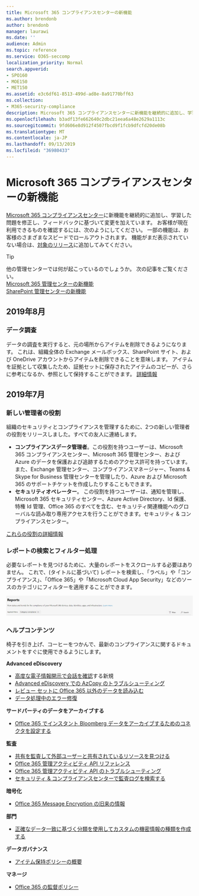 ```yaml
---
title: Microsoft 365 コンプライアンスセンターの新機能
ms.author: brendonb
author: brendonb
manager: laurawi
ms.date: ''
audience: Admin
ms.topic: reference
ms.service: O365-seccomp
localization_priority: Normal
search.appverid:
- SPO160
- MOE150
- MET150
ms.assetid: e3c6df61-8513-499d-ad8e-8a91770bff63
ms.collection:
- M365-security-compliance
description: Microsoft 365 コンプライアンスセンターに新機能を継続的に追加し、学習した問題を修正し、フィードバックに基づいて変更を加えています。 今月の内容を確認してください。
ms.openlocfilehash: b3adf13fe662640c2dbc21eea6a48e2629a1113c
ms.sourcegitcommit: 9fd606e8d912f4507fbcd9f1fcb9dfcfd20de08b
ms.translationtype: MT
ms.contentlocale: ja-JP
ms.lasthandoff: 09/13/2019
ms.locfileid: "36980433"
---
```

# <a name="whats-new-in-the-microsoft-365-compliance-center"></a>Microsoft 365 コンプライアンスセンターの新機能

[Microsoft 365 コンプライアンスセンター](microsoft-365-compliance-center.md)に新機能を継続的に追加し、学習した問題を修正し、フィードバックに基づいて変更を加えています。 お客様が現在利用できるものを確認するには、次のようにしてください。 一部の機能は、お客様のさまざまなスピードでロールアウトされます。 機能がまだ表示されていない場合は、[対象のリリース](https://docs.microsoft.com/office365/admin/manage/release-options-in-office-365)に追加してみてください。

> [!TIP]
> 他の管理センターでは何が起こっているのでしょうか。 次の記事をご覧ください。<br>[Microsoft 365 管理センターの新機能](https://docs.microsoft.com/office365/admin/whats-new-in-preview?view=o365-worldwide)<br>[SharePoint 管理センターの新機能](https://docs.microsoft.com/sharepoint/what-s-new-in-admin-center)

## <a name="august-2019"></a>2019年8月

### <a name="data-investigations"></a>データ調査

データの調査を実行すると、元の場所からアイテムを削除できるようになります。 これは、組織全体の Exchange メールボックス、SharePoint サイト、および OneDrive アカウントからアイテムを削除できることを意味します。 アイテムを証拠として収集したため、証拠セットに保存されたアイテムのコピーが、さらに参考になるか、参照として保持することができます。 [詳細情報](datainvestigations/delete-items-from-original-locations.md)

## <a name="july-2019"></a>2019年7月

### <a name="new-admin-roles"></a>新しい管理者の役割

組織のセキュリティとコンプライアンスを管理するために、2つの新しい管理者の役割をリリースしました。すべての友人に連絡します。

- **コンプライアンスデータ管理者**。この役割を持つユーザーは、Microsoft 365 コンプライアンスセンター、Microsoft 365 管理センター、および Azure のデータを保護および追跡するためのアクセス許可を持っています。 また、Exchange 管理センター、コンプライアンスマネージャー、Teams & Skype for Business 管理センターを管理したり、Azure および Microsoft 365 のサポートチケットを作成したりすることもできます。
- **セキュリティオペレーター**。 この役割を持つユーザーは、通知を管理し、Microsoft 365 セキュリティセンター、Azure Active Directory、Id 保護、特権 Id 管理、Office 365 のすべてを含む、セキュリティ関連機能へのグローバルな読み取り専用アクセスを行うことができます。セキュリティ & コンプライアンスセンター。

[これらの役割の詳細情報](https://docs.microsoft.com/office365/securitycompliance/permissions-microsoft-365-compliance-security)

### <a name="search-and-filtering-for-reports"></a>レポートの検索とフィルター処理

必要なレポートを見つけるために、大量のレポートをスクロールする必要はありません。 これで、(タイトルに基づいて) レポートを検索し、「ラベル」や「コンプライアンス」、「Office 365」や「Microsoft Cloud App Security」などのソースのカテゴリにフィルターを適用することができます。

![適用されたフィルターを使用したレポートの検索とフィルターのボタンの画面キャプチャ](media/mcc_report_filtering.png)

### <a name="help-content"></a>ヘルプコンテンツ

椅子を引き上げ、コーヒーをつかんで、最新のコンプライアンスに関するドキュメントをすぐに使用できるようにします。

**Advanced eDiscovery**
- [高度な電子情報開示で会話を確認](compliance20/conversation-review-sets.md)する新規
- [Advanced eDiscovery での AzCopy のトラブルシューティング](compliance20/troubleshooting-azcopy.md)
- [レビュー セットに Office 365 以外のデータを読み込む](compliance20/load-non-office365-data.md)
- [データ処理中のエラー修復](compliance20/error-remediation.md)

**サードパーティのデータをアーカイブする**
- [Office 365 でインスタント Bloomberg データをアーカイブするためのコネクタを設定する](archive-instant-bloomberg-data.md)

**監査**
- [共有を監査して外部ユーザーと共有されているリソースを見つける](use-sharing-auditing.md)
- [Office 365 管理アクティビティ API リファレンス](https://docs.microsoft.com/office/office-365-management-api/office-365-management-activity-api-reference)
- [Office 365 管理アクティビティ API のトラブルシューティング](https://docs.microsoft.com/office/office-365-management-api/troubleshooting-the-office-365-management-activity-api)
- [セキュリティ & コンプライアンスセンターで監査ログを検索する](search-the-audit-log-in-security-and-compliance.md)

**暗号化**
- [Office 365 Message Encryption の旧来の情報](legacy-information-for-message-encryption.md)

**部門**
- [正確なデータ一致に基づく分類を使用してカスタムの機密情報の種類を作成する](create-custom-sensitive-information-types-with-exact-data-match-based-classification.md)

**データガバナンス**
- [アイテム保持ポリシーの概要](retention-policies.md)

**マネージ**
- [Office 365 の監督ポリシー](supervision-policies.md)